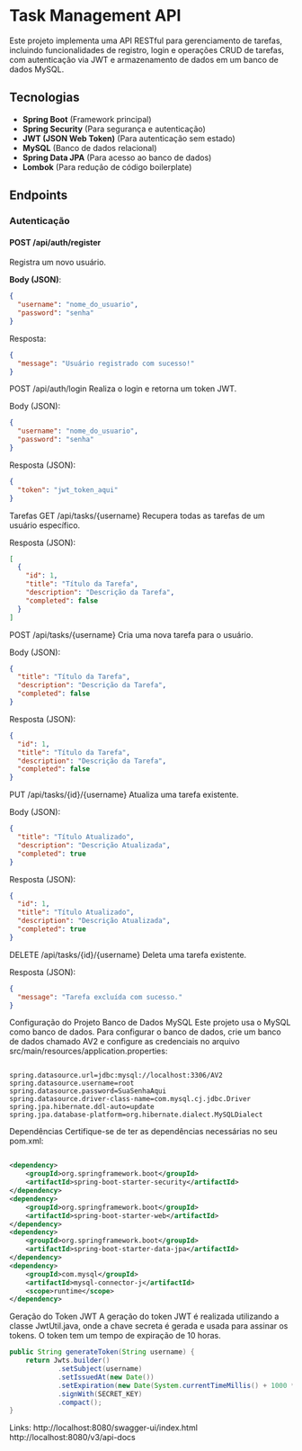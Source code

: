 # Task Management API

Este projeto implementa uma API RESTful para gerenciamento de tarefas, incluindo funcionalidades de registro, login e operações CRUD de tarefas, com autenticação via JWT e armazenamento de dados em um banco de dados MySQL.

## Tecnologias

- **Spring Boot** (Framework principal)
- **Spring Security** (Para segurança e autenticação)
- **JWT (JSON Web Token)** (Para autenticação sem estado)
- **MySQL** (Banco de dados relacional)
- **Spring Data JPA** (Para acesso ao banco de dados)
- **Lombok** (Para redução de código boilerplate)

## Endpoints

### Autenticação

#### **POST /api/auth/register**
Registra um novo usuário.

**Body (JSON)**:
```json
{
  "username": "nome_do_usuario",
  "password": "senha"
}
```
Resposta:

```json
{
  "message": "Usuário registrado com sucesso!"
}
```
POST /api/auth/login
Realiza o login e retorna um token JWT.

Body (JSON):

```json
{
  "username": "nome_do_usuario",
  "password": "senha"
}
```
Resposta (JSON):

```json
{
  "token": "jwt_token_aqui"
}
```
Tarefas
GET /api/tasks/{username}
Recupera todas as tarefas de um usuário específico.

Resposta (JSON):

```json
[
  {
    "id": 1,
    "title": "Título da Tarefa",
    "description": "Descrição da Tarefa",
    "completed": false
  }
]
```
POST /api/tasks/{username}
Cria uma nova tarefa para o usuário.

Body (JSON):
```json
{
  "title": "Título da Tarefa",
  "description": "Descrição da Tarefa",
  "completed": false
}
```
Resposta (JSON):

```json
{
  "id": 1,
  "title": "Título da Tarefa",
  "description": "Descrição da Tarefa",
  "completed": false
}
```
PUT /api/tasks/{id}/{username}
Atualiza uma tarefa existente.

Body (JSON):

```json
{
  "title": "Título Atualizado",
  "description": "Descrição Atualizada",
  "completed": true
}
```
Resposta (JSON):

```json
{
  "id": 1,
  "title": "Título Atualizado",
  "description": "Descrição Atualizada",
  "completed": true
}
```
DELETE /api/tasks/{id}/{username}
Deleta uma tarefa existente.

Resposta (JSON):

```json
{
  "message": "Tarefa excluída com sucesso."
}
```
Configuração do Projeto
Banco de Dados MySQL
Este projeto usa o MySQL como banco de dados. Para configurar o banco de dados, crie um banco de dados chamado AV2 e configure as credenciais no arquivo src/main/resources/application.properties:

```properties

spring.datasource.url=jdbc:mysql://localhost:3306/AV2
spring.datasource.username=root
spring.datasource.password=SuaSenhaAqui
spring.datasource.driver-class-name=com.mysql.cj.jdbc.Driver
spring.jpa.hibernate.ddl-auto=update
spring.jpa.database-platform=org.hibernate.dialect.MySQLDialect
```
Dependências
Certifique-se de ter as dependências necessárias no seu pom.xml:

```xml

<dependency>
    <groupId>org.springframework.boot</groupId>
    <artifactId>spring-boot-starter-security</artifactId>
</dependency>
<dependency>
    <groupId>org.springframework.boot</groupId>
    <artifactId>spring-boot-starter-web</artifactId>
</dependency>
<dependency>
    <groupId>org.springframework.boot</groupId>
    <artifactId>spring-boot-starter-data-jpa</artifactId>
</dependency>
<dependency>
    <groupId>com.mysql</groupId>
    <artifactId>mysql-connector-j</artifactId>
    <scope>runtime</scope>
</dependency>
```
Geração do Token JWT
A geração do token JWT é realizada utilizando a classe JwtUtil.java, onde a chave secreta é gerada e usada para assinar os tokens. O token tem um tempo de expiração de 10 horas.

```java
public String generateToken(String username) {
    return Jwts.builder()
            .setSubject(username)
            .setIssuedAt(new Date())
            .setExpiration(new Date(System.currentTimeMillis() + 1000 * 60 * 60 * 10)) // 10 horas
            .signWith(SECRET_KEY)
            .compact();
}
```
Links:
http://localhost:8080/swagger-ui/index.html
http://localhost:8080/v3/api-docs
